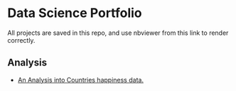# Data Science Portfolio
All projects are saved in this repo, and use nbviewer from this link to render correctly.

## Analysis
+ [An Analysis into Countries happiness data.](https://nbviewer.jupyter.org/github/mkissarli/data-science/blob/main/2020_Happiness/2020-happiness.ipynb)
